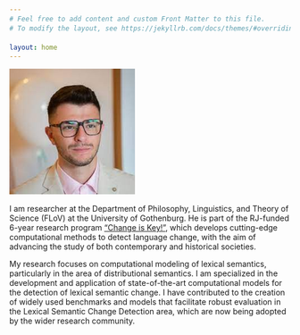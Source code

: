 ```yaml
---
# Feel free to add content and custom Front Matter to this file.
# To modify the layout, see https://jekyllrb.com/docs/themes/#overriding-theme-default

layout: home
---
```


![alt text](picture.jpeg "picture")

I am researcher at the Department of Philosophy, Linguistics, and Theory of Science (FLoV) at the University of Gothenburg. He is part of the RJ-funded 6-year research program [“Change is Key!”](https://www.changeiskey.org/), which develops cutting-edge computational methods to detect language change, with the aim of advancing the study of both contemporary and historical societies.

My research focuses on computational modeling of lexical semantics, particularly in the area of distributional semantics. I am specialized in the development and application of state-of-the-art computational models for the detection of lexical semantic change. I have contributed to the creation of widely used benchmarks and models that facilitate robust evaluation in the Lexical Semantic Change Detection area, which are now being adopted by the wider research community.
